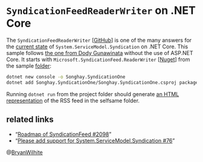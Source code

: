 # `SyndicationFeedReaderWriter` on .NET Core

The `SyndicationFeedReaderWriter` [[GitHub](https://github.com/dotnet/SyndicationFeedReaderWriter)] is one of the many answers for the [current state](https://github.com/dotnet/wcf/issues/2098) of `System.ServiceModel.Syndication` on .NET Core. This sample follows [the one from Dody Gunawinata](https://github.com/dodyg/practical-aspnetcore/blob/master/projects/aspnet-core-2/syndication/src/Program.cs) without the use of ASP.NET Core. It starts with `Microsoft.SyndicationFeed.ReaderWriter` [[Nuget](https://www.nuget.org/packages/Microsoft.SyndicationFeed.ReaderWriter/)] from the sample [folder](../dotnet-console-syndication):

```bash
dotnet new console -o Songhay.SyndicationOne
dotnet add Songhay.SyndicationOne/Songhay.SyndicationOne.csproj package Microsoft.SyndicationFeed.ReaderWriter
```

Running `dotnet run` from the project folder should generate [an HTML representation](./Songhay.SyndicationOne/rss.html) of the RSS feed in the selfsame folder.

## related links

* “[Roadmap of SyndicationFeed #2098](https://github.com/dotnet/wcf/issues/2098)”
* “[Please add support for System.ServiceModel.Syndication #76](https://github.com/dotnet/wcf/issues/76)”

@[BryanWilhite](https://twitter.com/BryanWilhite)
